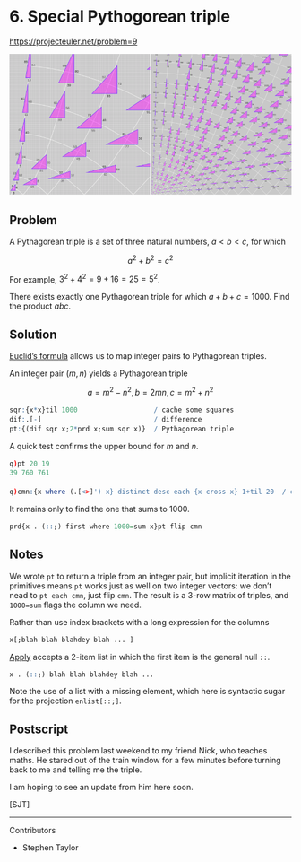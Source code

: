 # 6. Special Pythogorean triple

https://projecteuler.net/problem=9

![Primitive Pythagorean triples, by Adam Cunningham and John Ringland, CC BY-SA 3.0 <https://creativecommons.org/licenses/by-sa/3.0>, via Wikimedia Commons](800px-PrimitivePythagoreanTriplesRev08.svg.png)


## Problem

A Pythagorean triple is a set of three natural numbers, $a < b < c$, for which

$$a^2 + b^2 = c^2$$

For example, $3^2 + 4^2 = 9 + 16 = 25 = 5^2$.

There exists exactly one Pythagorean triple for which $a + b + c = 1000$.
Find the product $abc$.


## Solution

[Euclid’s formula](https://en.wikipedia.org/wiki/Pythagorean_triple#Generating_a_triple) allows us to map integer pairs to Pythagorean triples.

An integer pair $(m,n)$ yields a Pythagorean triple

$$a = m^2 - n^2, b = 2mn, c  = m^2 + n^2$$

```q
sqr:{x*x}til 1000                   / cache some squares
dif:.[-]                            / difference
pt:{(dif sqr x;2*prd x;sum sqr x)}  / Pythagorean triple
```

A quick test confirms the upper bound for $m$ and $n$.

```q
q)pt 20 19
39 760 761

q)cmn:{x where (.[<>]') x} distinct desc each {x cross x} 1+til 20  / candidate m,n pairs
```

It remains only to find the one that sums to 1000.

```q
prd{x . (::;) first where 1000=sum x}pt flip cmn
```

## Notes

We wrote `pt` to return a triple from an integer pair, but implicit iteration in the primitives means `pt` works just as well on two integer vectors: we don’t nead to `pt each cmn`, just flip `cmn`.
The result is a 3-row matrix of triples, and `1000=sum` flags the column we need.

Rather than use index brackets with a long expression for the columns

```q
x[;blah blah blahdey blah ... ]
```

[Apply](https://code.kx.com/q/ref/apply) accepts a 2-item list in which the first item is the general null `::`. 

```q
x . (::;) blah blah blahdey blah ... 
```

Note the use of a list with a missing element, which here is syntactic sugar for the projection `enlist[::;]`.

## Postscript

I described this problem last weekend to my friend Nick, who teaches maths.
He stared out of the train window for a few minutes before turning back to me and telling me the triple. 

I am hoping to see an update from him here soon. 

[SJT]

---

Contributors 

* Stephen Taylor
